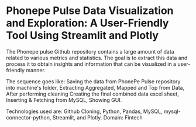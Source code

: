# Phonepe Pulse Data Visualization and Exploration: A User-Friendly Tool Using Streamlit and Plotly

The Phonepe pulse Github repository contains a large amount of data related to various metrics and statistics. The goal is to extract this data and process it to obtain
insights and information that can be visualized in a user-friendly manner. 

The sequence goes like: Saving the data from PhonePe Pulse repository into machine's folder, Extracting Aggregated, Mapped and Top from Data, After performing cleaning Creating the final combined data excel sheet, Inserting & Fetching from MySQL, Showing GUI.
 
Technologies used are: Github Cloning, Python, Pandas, MySQL, mysql-connector-python, Streamlit, and Plotly. 
Domain: Fintech

